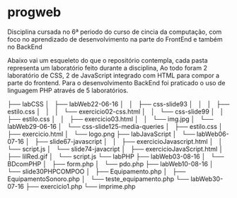 # progweb

Disciplina cursada no 6ª periodo do curso de cincia da computação, com foco no aprendizado de desenvolvimento na parte do
FrontEnd e também no BackEnd

Abaixo vai um esqueleto do que o repositório contempla, cada pasta representa um laboratório feito durante a disciplina, 
Ao todo foram 2 laboratório de CSS, 2 de JavaScript integrado com HTML para compor a parte do frontend.
Para o desenvolvimento BackEnd foi praticado o uso de linguagem PHP através de 5 laboratórios.

├── labCSS
│   ├── labWeb22-06-16
│   │   ├── css-slide93
│   │   │   ├── estilo.css
│   │   │   └── exercicio02-css.html
│   │   └── css-slide99
│   │       ├── estilo.css
│   │       ├── exercicio03.html
│   │       └── img.jpg
│   └── labWeb29-06-16
│       └── css-slide125-media-queries
│           ├── estilo.css
│           ├── exercicio.html
│           └── logo.png
├── labJavaScript
│   └── labWeb06-07-16
│       ├── slide67-javascript
│       │   ├── exercicioJavascript.html
│       │   └── script.js
│       └── slide74-javacript
│           ├── exercicioJavaScript.html
│           ├── lilRed.gif
│           └── script.js
└── labPHP
    ├── labWeb03-08-16
    │   └── BDcomPHP
    │       ├── form.php
    │       └── pdo.php
    ├── labWeb10-08-16
    │   └── slide30PHPCOMPOO
    │       ├── Equipamento.php
    │       ├── EquipamentoSonoro.php
    │       └── teste_equipamento.php
    └── labWeb30-07-16
        ├── exercicio1.php
        └── imprime.php
